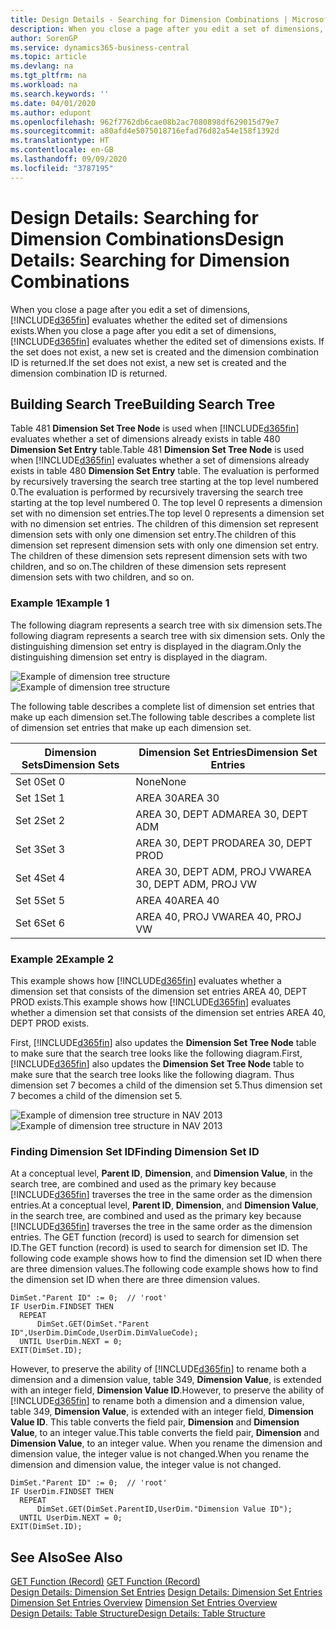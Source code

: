 ```yaml
---
title: Design Details - Searching for Dimension Combinations | Microsoft Docs
description: When you close a page after you edit a set of dimensions, Business Central evaluates whether the edited set of dimensions exists. If the set does not exist, a new set is created and the dimension combination ID is returned.
author: SorenGP
ms.service: dynamics365-business-central
ms.topic: article
ms.devlang: na
ms.tgt_pltfrm: na
ms.workload: na
ms.search.keywords: ''
ms.date: 04/01/2020
ms.author: edupont
ms.openlocfilehash: 962f7762db6cae08b2ac7080898df629015d79e7
ms.sourcegitcommit: a80afd4e5075018716efad76d82a54e158f1392d
ms.translationtype: HT
ms.contentlocale: en-GB
ms.lasthandoff: 09/09/2020
ms.locfileid: "3787195"
---
```

# <a name="design-details-searching-for-dimension-combinations"></a><span data-ttu-id="4b907-104">Design Details: Searching for Dimension Combinations</span><span class="sxs-lookup"><span data-stu-id="4b907-104">Design Details: Searching for Dimension Combinations</span></span>
<span data-ttu-id="4b907-105">When you close a page after you edit a set of dimensions, [!INCLUDE[d365fin](includes/d365fin_md.md)] evaluates whether the edited set of dimensions exists.</span><span class="sxs-lookup"><span data-stu-id="4b907-105">When you close a page after you edit a set of dimensions, [!INCLUDE[d365fin](includes/d365fin_md.md)] evaluates whether the edited set of dimensions exists.</span></span> <span data-ttu-id="4b907-106">If the set does not exist, a new set is created and the dimension combination ID is returned.</span><span class="sxs-lookup"><span data-stu-id="4b907-106">If the set does not exist, a new set is created and the dimension combination ID is returned.</span></span>  

## <a name="building-search-tree"></a><span data-ttu-id="4b907-107">Building Search Tree</span><span class="sxs-lookup"><span data-stu-id="4b907-107">Building Search Tree</span></span>  
 <span data-ttu-id="4b907-108">Table 481 **Dimension Set Tree Node** is used when [!INCLUDE[d365fin](includes/d365fin_md.md)] evaluates whether a set of dimensions already exists in table 480 **Dimension Set Entry** table.</span><span class="sxs-lookup"><span data-stu-id="4b907-108">Table 481 **Dimension Set Tree Node** is used when [!INCLUDE[d365fin](includes/d365fin_md.md)] evaluates whether a set of dimensions already exists in table 480 **Dimension Set Entry** table.</span></span> <span data-ttu-id="4b907-109">The evaluation is performed by recursively traversing the search tree starting at the top level numbered 0.</span><span class="sxs-lookup"><span data-stu-id="4b907-109">The evaluation is performed by recursively traversing the search tree starting at the top level numbered 0.</span></span> <span data-ttu-id="4b907-110">The top level 0 represents a dimension set with no dimension set entries.</span><span class="sxs-lookup"><span data-stu-id="4b907-110">The top level 0 represents a dimension set with no dimension set entries.</span></span> <span data-ttu-id="4b907-111">The children of this dimension set represent dimension sets with only one dimension set entry.</span><span class="sxs-lookup"><span data-stu-id="4b907-111">The children of this dimension set represent dimension sets with only one dimension set entry.</span></span> <span data-ttu-id="4b907-112">The children of these dimension sets represent dimension sets with two children, and so on.</span><span class="sxs-lookup"><span data-stu-id="4b907-112">The children of these dimension sets represent dimension sets with two children, and so on.</span></span>  

### <a name="example-1"></a><span data-ttu-id="4b907-113">Example 1</span><span class="sxs-lookup"><span data-stu-id="4b907-113">Example 1</span></span>  
 <span data-ttu-id="4b907-114">The following diagram represents a search tree with six dimension sets.</span><span class="sxs-lookup"><span data-stu-id="4b907-114">The following diagram represents a search tree with six dimension sets.</span></span> <span data-ttu-id="4b907-115">Only the distinguishing dimension set entry is displayed in the diagram.</span><span class="sxs-lookup"><span data-stu-id="4b907-115">Only the distinguishing dimension set entry is displayed in the diagram.</span></span>  

 <span data-ttu-id="4b907-116">![Example of dimension tree structure](media/nav2013_dimension_tree.png "Example of dimension tree structure")</span><span class="sxs-lookup"><span data-stu-id="4b907-116">![Example of dimension tree structure](media/nav2013_dimension_tree.png "Example of dimension tree structure")</span></span>  

 <span data-ttu-id="4b907-117">The following table describes a complete list of dimension set entries that make up each dimension set.</span><span class="sxs-lookup"><span data-stu-id="4b907-117">The following table describes a complete list of dimension set entries that make up each dimension set.</span></span>  

|<span data-ttu-id="4b907-118">Dimension Sets</span><span class="sxs-lookup"><span data-stu-id="4b907-118">Dimension Sets</span></span>|<span data-ttu-id="4b907-119">Dimension Set Entries</span><span class="sxs-lookup"><span data-stu-id="4b907-119">Dimension Set Entries</span></span>|  
|--------------------|---------------------------|  
|<span data-ttu-id="4b907-120">Set 0</span><span class="sxs-lookup"><span data-stu-id="4b907-120">Set 0</span></span>|<span data-ttu-id="4b907-121">None</span><span class="sxs-lookup"><span data-stu-id="4b907-121">None</span></span>|  
|<span data-ttu-id="4b907-122">Set 1</span><span class="sxs-lookup"><span data-stu-id="4b907-122">Set 1</span></span>|<span data-ttu-id="4b907-123">AREA 30</span><span class="sxs-lookup"><span data-stu-id="4b907-123">AREA 30</span></span>|  
|<span data-ttu-id="4b907-124">Set 2</span><span class="sxs-lookup"><span data-stu-id="4b907-124">Set 2</span></span>|<span data-ttu-id="4b907-125">AREA 30, DEPT ADM</span><span class="sxs-lookup"><span data-stu-id="4b907-125">AREA 30, DEPT ADM</span></span>|  
|<span data-ttu-id="4b907-126">Set 3</span><span class="sxs-lookup"><span data-stu-id="4b907-126">Set 3</span></span>|<span data-ttu-id="4b907-127">AREA 30, DEPT PROD</span><span class="sxs-lookup"><span data-stu-id="4b907-127">AREA 30, DEPT PROD</span></span>|  
|<span data-ttu-id="4b907-128">Set 4</span><span class="sxs-lookup"><span data-stu-id="4b907-128">Set 4</span></span>|<span data-ttu-id="4b907-129">AREA 30, DEPT ADM, PROJ VW</span><span class="sxs-lookup"><span data-stu-id="4b907-129">AREA 30, DEPT ADM, PROJ VW</span></span>|  
|<span data-ttu-id="4b907-130">Set 5</span><span class="sxs-lookup"><span data-stu-id="4b907-130">Set 5</span></span>|<span data-ttu-id="4b907-131">AREA 40</span><span class="sxs-lookup"><span data-stu-id="4b907-131">AREA 40</span></span>|  
|<span data-ttu-id="4b907-132">Set 6</span><span class="sxs-lookup"><span data-stu-id="4b907-132">Set 6</span></span>|<span data-ttu-id="4b907-133">AREA 40, PROJ VW</span><span class="sxs-lookup"><span data-stu-id="4b907-133">AREA 40, PROJ VW</span></span>|  

### <a name="example-2"></a><span data-ttu-id="4b907-134">Example 2</span><span class="sxs-lookup"><span data-stu-id="4b907-134">Example 2</span></span>  
 <span data-ttu-id="4b907-135">This example shows how [!INCLUDE[d365fin](includes/d365fin_md.md)] evaluates whether a dimension set that consists of the dimension set entries AREA 40, DEPT PROD exists.</span><span class="sxs-lookup"><span data-stu-id="4b907-135">This example shows how [!INCLUDE[d365fin](includes/d365fin_md.md)] evaluates whether a dimension set that consists of the dimension set entries AREA 40, DEPT PROD exists.</span></span>  

 <span data-ttu-id="4b907-136">First, [!INCLUDE[d365fin](includes/d365fin_md.md)] also updates the **Dimension Set Tree Node** table to make sure that the search tree looks like the following diagram.</span><span class="sxs-lookup"><span data-stu-id="4b907-136">First, [!INCLUDE[d365fin](includes/d365fin_md.md)] also updates the **Dimension Set Tree Node** table to make sure that the search tree looks like the following diagram.</span></span> <span data-ttu-id="4b907-137">Thus dimension set 7 becomes a child of the dimension set 5.</span><span class="sxs-lookup"><span data-stu-id="4b907-137">Thus dimension set 7 becomes a child of the dimension set 5.</span></span>  

 <span data-ttu-id="4b907-138">![Example of dimension tree structure in NAV 2013](media/nav2013_dimension_tree_example2.png "Example of dimension tree structure in NAV 2013")</span><span class="sxs-lookup"><span data-stu-id="4b907-138">![Example of dimension tree structure in NAV 2013](media/nav2013_dimension_tree_example2.png "Example of dimension tree structure in NAV 2013")</span></span>  

### <a name="finding-dimension-set-id"></a><span data-ttu-id="4b907-139">Finding Dimension Set ID</span><span class="sxs-lookup"><span data-stu-id="4b907-139">Finding Dimension Set ID</span></span>  
 <span data-ttu-id="4b907-140">At a conceptual level, **Parent ID**, **Dimension**, and **Dimension Value**, in the search tree, are combined and used as the primary key because [!INCLUDE[d365fin](includes/d365fin_md.md)] traverses the tree in the same order as the dimension entries.</span><span class="sxs-lookup"><span data-stu-id="4b907-140">At a conceptual level, **Parent ID**, **Dimension**, and **Dimension Value**, in the search tree, are combined and used as the primary key because [!INCLUDE[d365fin](includes/d365fin_md.md)] traverses the tree in the same order as the dimension entries.</span></span> <span data-ttu-id="4b907-141">The GET function (record) is used to search for dimension set ID.</span><span class="sxs-lookup"><span data-stu-id="4b907-141">The GET function (record) is used to search for dimension set ID.</span></span> <span data-ttu-id="4b907-142">The following code example shows how to find the dimension set ID when there are three dimension values.</span><span class="sxs-lookup"><span data-stu-id="4b907-142">The following code example shows how to find the dimension set ID when there are three dimension values.</span></span>  

```  
DimSet."Parent ID" := 0;  // 'root'  
IF UserDim.FINDSET THEN  
  REPEAT  
      DimSet.GET(DimSet."Parent ID",UserDim.DimCode,UserDim.DimValueCode);  
  UNTIL UserDim.NEXT = 0;  
EXIT(DimSet.ID);  

```  

<span data-ttu-id="4b907-143">However, to preserve the ability of [!INCLUDE[d365fin](includes/d365fin_md.md)] to rename both a dimension and a dimension value, table 349, **Dimension Value**, is extended with an integer field, **Dimension Value ID**.</span><span class="sxs-lookup"><span data-stu-id="4b907-143">However, to preserve the ability of [!INCLUDE[d365fin](includes/d365fin_md.md)] to rename both a dimension and a dimension value, table 349, **Dimension Value**, is extended with an integer field, **Dimension Value ID**.</span></span> <span data-ttu-id="4b907-144">This table converts the field pair, **Dimension** and **Dimension Value**, to an integer value.</span><span class="sxs-lookup"><span data-stu-id="4b907-144">This table converts the field pair, **Dimension** and **Dimension Value**, to an integer value.</span></span> <span data-ttu-id="4b907-145">When you rename the dimension and dimension value, the integer value is not changed.</span><span class="sxs-lookup"><span data-stu-id="4b907-145">When you rename the dimension and dimension value, the integer value is not changed.</span></span>  

```  
DimSet."Parent ID" := 0;  // 'root'  
IF UserDim.FINDSET THEN  
  REPEAT  
      DimSet.GET(DimSet.ParentID,UserDim."Dimension Value ID");  
  UNTIL UserDim.NEXT = 0;  
EXIT(DimSet.ID);  

```  

## <a name="see-also"></a><span data-ttu-id="4b907-146">See Also</span><span class="sxs-lookup"><span data-stu-id="4b907-146">See Also</span></span>  
 <span data-ttu-id="4b907-147">[GET Function (Record)](/dynamics-nav/GET-Function--Record-)  </span><span class="sxs-lookup"><span data-stu-id="4b907-147">[GET Function (Record)](/dynamics-nav/GET-Function--Record-)  </span></span>  
 <span data-ttu-id="4b907-148">[Design Details: Dimension Set Entries](design-details-dimension-set-entries.md) </span><span class="sxs-lookup"><span data-stu-id="4b907-148">[Design Details: Dimension Set Entries](design-details-dimension-set-entries.md) </span></span>  
 <span data-ttu-id="4b907-149">[Dimension Set Entries Overview](design-details-dimension-set-entries-overview.md) </span><span class="sxs-lookup"><span data-stu-id="4b907-149">[Dimension Set Entries Overview](design-details-dimension-set-entries-overview.md) </span></span>  
 [<span data-ttu-id="4b907-150">Design Details: Table Structure</span><span class="sxs-lookup"><span data-stu-id="4b907-150">Design Details: Table Structure</span></span>](design-details-table-structure.md)   
 
